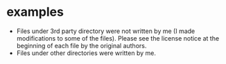 # examples

* Files under 3rd party directory were not written by me (I made modifications to some of the files).  Please see the license notice at the beginning of each file by the original authors.
* Files under other directories were written by me.
